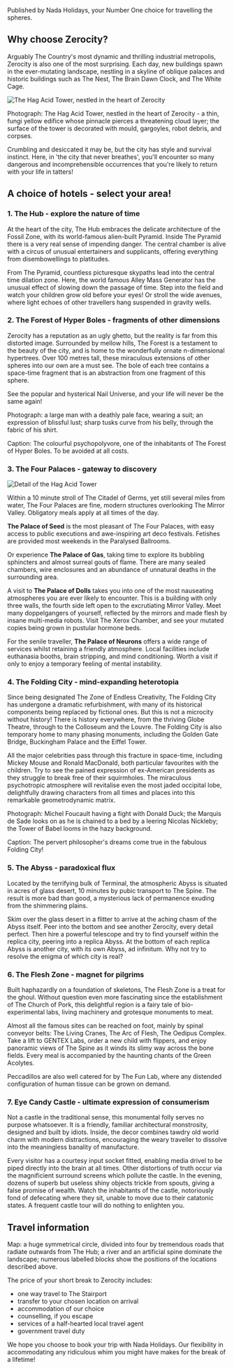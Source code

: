 Published by Nada Holidays, your Number One choice for travelling the spheres.

## Why choose Zerocity?


Arguably The Country's most dynamic and thrilling industrial metropolis, Zerocity is also one of the most surprising. Each day, new buildings spawn in the ever-mutating landscape, nestling in a skyline of oblique palaces and historic buildings such as The Nest, The Brain Dawn Clock, and The White Cage.

<img src="./images/zerocity.png" class="full-width" title="The Hag Acid Tower, nestled in the heart of Zerocity"/>

Photograph: The Hag Acid Tower, nestled in the heart of Zerocity - a thin, fungi yellow edifice whose pinnacle pierces a threatening cloud layer; the surface of the tower is decorated with mould, gargoyles, robot debris, and corpses.

Crumbling and desiccated it may be, but the city has style and survival instinct. Here, in 'the city that never breathes', you'll encounter so many dangerous and incomprehensible occurrences that you're likely to return with your life in tatters!

<span data-role="pagebreak"></span>

## A choice of hotels - select your area!

### 1. The Hub - explore the nature of time

At the heart of the city, The Hub embraces the delicate architecture of the Fossil Zone, with its world-famous alien-built Pyramid. Inside The Pyramid there is a very real sense of impending danger. The central chamber is alive with a circus of unusual entertainers and supplicants, offering everything from disembowellings to platitudes.

From The Pyramid, countless picturesque skypaths lead into the central time dilation zone. Here, the world famous Alley Mass Generator has the unusual effect of slowing down the passage of time. Step into the field and watch your children grow old before your eyes! Or stroll the wide avenues, where light echoes of other travellers hang suspended in gravity wells.

### 2. The Forest of Hyper Boles - fragments of other dimensions

Zerocity has a reputation as an ugly ghetto, but the reality is far from this distorted image. Surrounded by mellow hills, The Forest is a testament to the beauty of the city, and is home to the wonderfully ornate n-dimensional hypertrees. Over 100 metres tall, these miraculous extensions of other spheres into our own are a must see. The bole of each tree contains a space-time fragment that is an abstraction from one fragment of this sphere.

See the popular and hysterical Nail Universe, and your life will never be the same again!

Photograph: a large man with a deathly pale face, wearing a suit; an expression of blissful lust; sharp tusks curve from his belly, through the fabric of his shirt.

Caption: The colourful psychopolyvore, one of the inhabitants of The Forest of Hyper Boles. To be avoided at all costs.

<span data-role="pagebreak"></span>

### 3. The Four Palaces - gateway to discovery

<img src="./images/hag_acid_tower_detail.png" class="float-left" title="Detail of the Hag Acid Tower"/>

Within a 10 minute stroll of The Citadel of Germs, yet still several miles from water, The Four Palaces are fine, modern structures overlooking The Mirror Valley. Obligatory meals apply at all times of the day.

**The Palace of Seed** is the most pleasant of The Four Palaces, with easy access to public executions and awe-inspiring art deco festivals. Fetishes are provided most weekends in the Paralysed Ballrooms.

Or experience **The Palace of Gas**, taking time to explore its bubbling sphincters and almost surreal gouts of flame. There are many sealed chambers, wire enclosures and an abundance of unnatural deaths in the surrounding area.

A visit to **The Palace of Dolls** takes you into one of the most nauseating atmospheres you are ever likely to encounter. This is a building with only three walls, the fourth side left open to the excrutiating Mirror Valley. Meet many doppelgangers of yourself, reflected by the mirrors and made flesh by insane multi-media robots. Visit The Xerox Chamber, and see your mutated copies being grown in pustular hormone beds.

For the senile traveller, **The Palace of Neurons** offers a wide range of services whilst retaining a friendly atmosphere. Local facilities include euthanasia booths, brain stripping, and mind conditioning. Worth a visit if only to enjoy a temporary feeling of mental instability.

### 4. The Folding City - mind-expanding heterotopia

Since being designated The Zone of Endless Creativity, The Folding City has undergone a dramatic refurbishment, with many of its historical components being replaced by fictional ones. But this is not a microcity without history! There is history everywhere, from the thriving Globe Theatre, through to the Colloseum and the Louvre. The Folding City is also temporary home to many phasing monuments, including the Golden Gate Bridge, Buckingham Palace and the Eiffel Tower.

All the major celebrities pass through this fracture in space-time, including Mickey Mouse and Ronald MacDonald, both particular favourites with the children. Try to see the pained expression of ex-American presidents as they struggle to break free of their squirmholes. The miraculous psychotropic atmosphere will revitalise even the most jaded occipital lobe, delightfully drawing characters from all times and places into this remarkable geometrodynamic matrix.

Photograph: Michel Foucault having a fight with Donald Duck; the Marquis de Sade looks on as he is chained to a bed by a leering  Nicolas Nickleby; the Tower of Babel looms in the hazy background.

Caption: The pervert philosopher's dreams come true in the fabulous Folding City!

### 5. The Abyss - paradoxical flux

Located by the terrifying bulk of Terminal, the atmospheric Abyss is situated in acres of glass desert, 10 minutes by pubic transport to The Spine. The result is more bad than good, a mysterious lack of permanence exuding from the shimmering plains.

Skim over the glass desert in a flitter to arrive at the aching chasm of the Abyss itself. Peer into the bottom and see another Zerocity, every detail perfect. Then hire a powerful telescope and try to find yourself within the replica city, peering into a replica Abyss. At the bottom of each replica Abyss is another city, with its own Abyss, ad infinitum. Why not try to resolve the enigma of which city is real?

### 6. The Flesh Zone - magnet for pilgrims

Built haphazardly on a foundation of skeletons, The Flesh Zone is a treat for the ghoul. Without question even more fascinating since the establishment of The Church of Pork, this delightful region is a fairy tale of bio-experimental labs, living machinery and grotesque monuments to meat.

Almost all the famous sites can be reached on foot, mainly by spinal conveyor belts: The Living Cranes, The Arc of Flesh, The Oedipus Complex. Take a lift to GENTEX Labs, order a new child with flippers, and enjoy panoramic views of The Spine as it winds its slimy way across the bone fields. Every meal is accompanied by the haunting chants of the Green Acolytes.

Peccadillos are also well catered for by The Fun Lab, where any distended configuration of human tissue can be grown on demand.

### 7. Eye Candy Castle - ultimate expression of consumerism

Not a castle in the traditional sense, this monumental folly serves no purpose whatsoever. It is a friendly, familiar architectural monstrosity, designed and built by idiots. Inside, the decor combines tawdry old world charm with modern distractions, encouraging the weary traveller to dissolve into the meaningless banality of manufacture.

Every visitor has a courtesy input socket fitted, enabling media drivel to be piped directly into the brain at all times. Other distortions of truth occur via the magnificient surround screens which pollute the castle. In the evening, dozens of superb but useless shiny objects trickle from spouts, giving a false promise of wealth. Watch the inhabitants of the castle, notoriously fond of defecating where they sit, unable to move due to their catatonic states. A frequent castle tour will do nothing to enlighten you.

## Travel information

Map: a huge symmetrical circle, divided into four by tremendous roads that radiate outwards from The Hub; a river and an artificial spine dominate the landscape; numerous labelled blocks show the positions of the locations described above.

The price of your short break to Zerocity includes:

* one way travel to The Stairport
* transfer to your chosen location on arrival
* accommodation of our choice
* counselling, if you escape
* services of a half-hearted local travel agent
* government travel duty

We hope you choose to book your trip with Nada Holidays. Our flexibility in accommodating any ridiculous whim you might have makes for the break of a lifetime!
